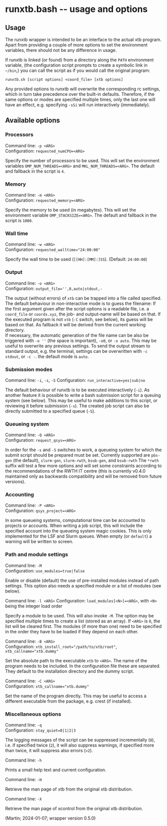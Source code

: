 # runxtb.bash -- usage and options

## Usage

The runxtb wrapper is intended to be an interface to the actual xtb program.
Apart from providing a couple of more options to set the environment variables,
there should not be any difference in usage.

If runxtb is linked (or found) from a directory along the `PATH` environment variable,
(the configuration script prompts to create a symbolic link in `~/bin`,)
you can call the script as if you would call the original program:
```
runxtb.sh [script options] <coord_file> [xtb options]
```
Any provided options to runxtb will overwrite the corresponding rc settings,
which in turn take precedence over the built-in defaults.
Therefore, if the same options or modes are specified multiple times, only the last one will have an effect,
e.g. specifying `-sSi` will run interactively (immediately).

## Available options

### Processors

Command line: `-p <ARG>`  
Configuration: `requested_numCPU=<ARG>`

Specify the number of processors to be used. This will set the environment variables `OMP_NUM_THREADS=<ARG>` and `MKL_NUM_THREADS=<ARG>`.
The default and fallback in the script is `4`.

### Memory

Command line: `-m <ARG>`  
Configuration: `requested_memory=<ARG>`

Specify the memory to be used (in megabytes). This will set the environment variable `OMP_STACKSIZE=<ARG>`.
The default and fallback in the script is `1000`.

### Wall time

Command line: `-w <ARG>`  
Configuration: `requested_walltime="24:00:00"`
 
Specify the wall time to be used (`[[HH]:[MM]:]SS`). (Default: `24:00:00`)

### Output

Command line:  `-o <ARG>`  
Configuration: `output_file='',0,auto|stdout,-`

The output (without errors) of `xtb` can be trapped into a file called specified.  
The default behaviour in non-interactive mode is to guess the filename:
If the first argument given after the script options is a readable file, i.e. a `coord_file` or `coords.xyz`,
the job- and output-name will be based on that. If the executed program is not `xtb` (`-C` switch, see below),
its guess will be based on that. As fallback it will be derived from the current working directory.  
If necessary, the automatic generation of the file name can be also be triggered with `-o ''` (the space is important),
`-o0`, or `-o auto`. This may be useful to overwrite any previous settings.
To send the output stream to standard output, e.g. the terminal, settings can be overwritten with `-c stdout`,
or `-c -`.
the default mode is `auto`.

### Submission modes

Command line: `-i`, `-s`, `-S`
Configuration: `run_interactive=yes|sub|no`

The default behaviour of runxtb is to be executed interactively (`-i`).
As another feature it is possible to write a bash submission script for a queuing system (see below).
This may be useful to make additions to this script, or reviewing it before submission (`-s`).
The created job script  can also be directly submitted to a specified queue (`-S`).

### Queueing system

Command line: `-Q <ARG>`  
Configuration: `request_qsys=<ARG>`

In order for the `-s` and `-S` switches to work, a queueing system for which the submit script should be prepared must be set.
Currently supported are `pbs-gen` (the default), `slurm-gen`, `slurm-rwth`, `bsub-gen`, and `bsub-rwth`
The `*rwth` suffix will test a few more options and will set some constraints according to the recommendations of the RWTH IT centre
(this is currently v0.4.0 maintained only as backwards compatibility and will be removed from future versions).

### Accounting

Command line: `-P <ARG>`  
Configuration: `qsys_project=<ARG>`

In some queueing systems, computational time can be accounted to projects or accounts.
When writing a job script, this will include the specified account into the queueing system magic cookies.
This is only implemented for the LSF and Slurm queues.
When empty (or `default`) a warning will be written to screen.

### Path and module settings

Command line: `-M`  
Configuration: `use_modules=true|false`

Enable or disable (default) the use of pre-installed modules instead of path settings.
This option also needs a specified module or a list of modules (see below).

Command line: `-l <ARG>` 
Configuration: `load_modules[<N>]=<ARG>`, with `<N>` being the integer load order

Specify a module to be used. This will also invoke `-M`.
The option may be specified multiple times to create a list (stored as an array).
If `<ARG>` is `0`, the list will be cleared first.
The modules (if more than one) need to be specified in the order they have to be loaded if they depend on each other.

Command line: `-B <ARG>`  
Configuration: `xtb_install_root="/path/to/xtb/root"`, `xtb_callname="xtb.dummy"`

Set the absolute path to the executable `xtb` to `<ARG>`. The name of the program needs to be included.
In the configuration file these are separated.
They default to the installation directory and the dummy script.

Command line: `-C <ARG>`  
Configuration: `xtb_callname="xtb.dummy"`

Set the name of the program directly. 
This may be useful to access a different executable from the package, e.g. crest (if installed).

### Miscellaneous options

Command line: `-q`  
Configuration: `stay_quiet=0|1|2|3`

The logging messages of the script can be suppressed incrementally (`0`), i.e. if specified twice (`2`), it will also suppress warnings,
if specified more than twice, it will suppress also errors (`>2`).

Command line: `-h`  

Prints a small help text and current configuration.

Command line: `-H`  

Retrieve the man page of xtb from the original xtb distribution.

Command line: `-X`  

Retrieve the man page of xcontrol from the original xtb distribution.

(Martin; 2024-01-07; wrapper version 0.5.0)
